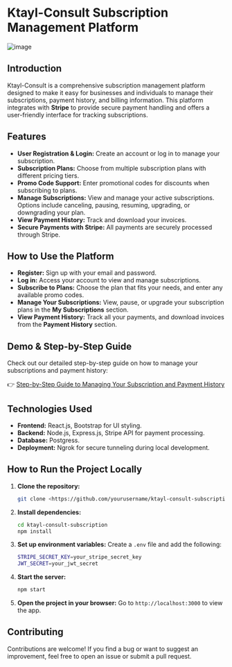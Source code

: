 # Ktayl-Consult Subscription Management Platform
![image](https://github.com/user-attachments/assets/03515906-42dc-47b2-86b5-986fb0921d10)


## Introduction

Ktayl-Consult is a comprehensive subscription management platform designed to make it easy for businesses and individuals to manage their subscriptions, payment history, and billing information. This platform integrates with **Stripe** to provide secure payment handling and offers a user-friendly interface for tracking subscriptions.

## Features

- **User Registration & Login:** Create an account or log in to manage your subscription.
- **Subscription Plans:** Choose from multiple subscription plans with different pricing tiers.
- **Promo Code Support:** Enter promotional codes for discounts when subscribing to plans.
- **Manage Subscriptions:** View and manage your active subscriptions. Options include canceling, pausing, resuming, upgrading, or downgrading your plan.
- **View Payment History:** Track and download your invoices.
- **Secure Payments with Stripe:** All payments are securely processed through Stripe.

## How to Use the Platform

- **Register:** Sign up with your email and password.
- **Log in:** Access your account to view and manage subscriptions.
- **Subscribe to Plans:** Choose the plan that fits your needs, and enter any available promo codes.
- **Manage Your Subscriptions:** View, pause, or upgrade your subscription plans in the **My Subscriptions** section.
- **View Payment History:** Track all your payments, and download invoices from the **Payment History** section.

## Demo & Step-by-Step Guide

Check out our detailed step-by-step guide on how to manage your subscriptions and payment history:

👉 [Step-by-Step Guide to Managing Your Subscription and Payment History](https://scribehow.com/shared/Managing_Your_Subscription_and_Payment_History__NDtupWUuTUumwsHWMxzx_Q)

## Technologies Used

- **Frontend:** React.js, Bootstrap for UI styling.
- **Backend:** Node.js, Express.js, Stripe API for payment processing.
- **Database:** Postgress.
- **Deployment:** Ngrok for secure tunneling during local development.

## How to Run the Project Locally

1. **Clone the repository:**
    
    ```bash
    git clone <https://github.com/yourusername/ktayl-consult-subscription.git>
    
    ```
    
2. **Install dependencies:**
    
    ```bash
    cd ktayl-consult-subscription
    npm install
    
    ```
    
3. **Set up environment variables:**
Create a `.env` file and add the following:
    
    ```bash
    STRIPE_SECRET_KEY=your_stripe_secret_key
    JWT_SECRET=your_jwt_secret
    
    ```
    
4. **Start the server:**
    
    ```bash
    npm start
    
    ```
    
5. **Open the project in your browser:**
Go to `http://localhost:3000` to view the app.

## Contributing

Contributions are welcome! If you find a bug or want to suggest an improvement, feel free to open an issue or submit a pull request.
